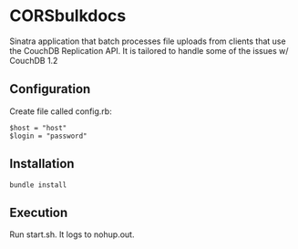 # CORSbulkdocs

Sinatra application that batch processes file uploads from clients that use the CouchDB Replication API. 
It is tailored to handle some of the issues w/ CouchDB 1.2

## Configuration

Create file called config.rb:

    $host = "host"
    $login = "password"
    
## Installation

    bundle install
    
## Execution

Run start.sh. It logs to nohup.out.